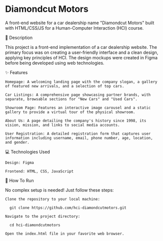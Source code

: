 # Diamondcut Motors
A front-end website for a car dealership name "Diamondcut Motors" built with HTML/CSS/JS for a Human-Computer Interaction (HCI) course.

📜 Description

This project is a front-end implementation of a car dealership website. The primary focus was on creating a user-friendly interface and a clean design, applying key principles of HCI. The design mockups were created in Figma before being developed using web technologies.

✨ Features

    Homepage: A welcoming landing page with the company slogan, a gallery of featured new arrivals, and a selection of top cars.

    Car Listings: A comprehensive page showcasing partner brands, with separate, browsable sections for "New Cars" and "Used Cars".

    Showroom Page: Features an interactive image carousel and a static gallery to provide a virtual tour of the physical showroom.

    About Us: A page detailing the company's history since 1998, its vision, mission, and links to social media accounts.

    User Registration: A detailed registration form that captures user information including username, email, phone number, age, location, and gender.

💻 Technologies Used

    Design: Figma

    Frontend: HTML, CSS, JavaScript

🚀 How To Run

No complex setup is needed! Just follow these steps:

    Clone the repository to your local machine:

      git clone https://github.com/hci-diamondcutmotors.git

    Navigate to the project directory:

      cd hci-diamondcutmotors

    Open the index.html file in your favorite web browser.
